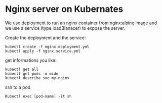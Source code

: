 # Nginx server on Kubernates
We use deployment to run an nginx container from nginx:alpine image and we use a  service (type loadBlanacer) to expose the server.

Create the deployment and the service:
```
kubectl create -f nginx.deployment.yml
kubectl apply -f nginx.service.yml
```

get informations you like:
```
kubectl get all
kubectl get pods -o wide
kubectl describe svc my-nginx
```


ssh to a pod:
```
Kubectl exec [pod-name] -it sh
```
